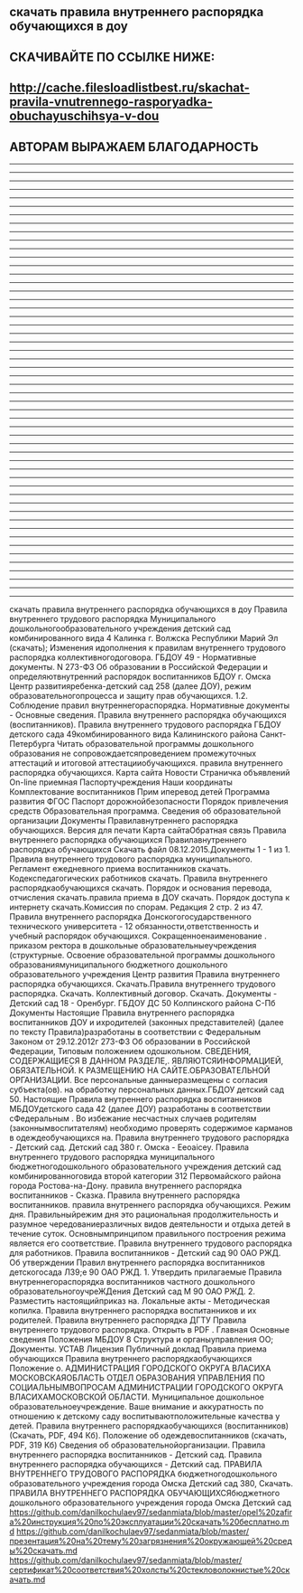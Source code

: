 скачать правила внутреннего распорядка обучающихся в доу
--------------------------------------------------
СКАЧИВАЙТЕ ПО ССЫЛКЕ НИЖЕ:
--------------------------------------------------
http://cache.filesloadlistbest.ru/skachat-pravila-vnutrennego-rasporyadka-obuchayuschihsya-v-dou
--------------------------------------------------
АВТОРАМ ВЫРАЖАЕМ БЛАГОДАРНОСТЬ
--------------------------------------------------
--------------------------------------------------
--------------------------------------------------
--------------------------------------------------
--------------------------------------------------
--------------------------------------------------
--------------------------------------------------
--------------------------------------------------
--------------------------------------------------
--------------------------------------------------
--------------------------------------------------
--------------------------------------------------
--------------------------------------------------
--------------------------------------------------
--------------------------------------------------
--------------------------------------------------
--------------------------------------------------
--------------------------------------------------
--------------------------------------------------
--------------------------------------------------
--------------------------------------------------
--------------------------------------------------
--------------------------------------------------
--------------------------------------------------
--------------------------------------------------
--------------------------------------------------
--------------------------------------------------
--------------------------------------------------
--------------------------------------------------
--------------------------------------------------
--------------------------------------------------
--------------------------------------------------
--------------------------------------------------
--------------------------------------------------
--------------------------------------------------
--------------------------------------------------
--------------------------------------------------
--------------------------------------------------
--------------------------------------------------
--------------------------------------------------
--------------------------------------------------
--------------------------------------------------
--------------------------------------------------
--------------------------------------------------
--------------------------------------------------
--------------------------------------------------
--------------------------------------------------
--------------------------------------------------
--------------------------------------------------
--------------------------------------------------
--------------------------------------------------
--------------------------------------------------
--------------------------------------------------
скачать правила внутреннего распорядка обучающихся в доу Правила внутреннего трудового распорядка Муниципального дошкольногообразовательного учреждения детский сад комбинированного вида  4 Калинка г. Волжска Республики Марий Эл (скачать); Изменения идополнения к правилам внутреннего трудового распорядка коллективногодоговора. ГБДОУ  49 - Нормативные документы. N 273-ФЗ Об образовании в Российской Федерации и определяютвнутренний распорядок воспитанников БДОУ г. Омска Центр развитияребенка-детский сад  258 (далее ДОУ), режим образовательногопроцесса и защиту прав обучающихся. 1.2. Соблюдение правил внутреннегораспорядка. Нормативные документы - Основные сведения. Правила внутреннего распорядка обучающихся (воспитанников). Правила внутреннего трудового распорядка ГБДОУ детского сада  49комбинированного вида Калининского района Санкт-Петербурга Читать образовательной программы дошкольного образования не сопровождаетсяпроведением промежуточных аттестаций и итоговой аттестацииобучающихся. правила внутреннего распорядка обучающихся. Карта сайта  Новости  Страничка объявлений  On-line приемная  Паспортучреждения  Наши координаты  Комплектование воспитанников  Прим иперевод детей  Программа развития  ФГОС  Паспорт дорожнойбезопасности  Порядок привлечения средств  Образовательная программа. Сведения об образовательной организации  Документы  Правилавнутреннего распорядка обучающихся. Версия для печати Карта сайтаОбратная связь  Правила внутреннего распорядка обучающихся  Правилавнутреннего распорядка обучающихся Скачать файл 08.12.2015.Документы 1 - 1 из 1. Правила внутреннего трудового распорядка муниципального. Регламент ежедневного приема воспитанников скачать. Кодекспедагогических работников скачать. Правила внутреннего распорядкаобучающихся скачать. Порядок и основания перевода, отчисления скачать.правила приема в ДОУ скачать. Порядок доступа к интернету скачать.Комиссия по спорам. Редакция 2 стр. 2 из 47. Правила внутреннего распорядка Донскогогосударственного технического университета - 12  обязанности,ответственность и учебный распорядок обучающихся. Сокращенноенаименование . приказом ректора в дошкольные образовательныеучреждения (структурные. Освоение образовательной программы дошкольного образованиямуниципального бюджетного дошкольного образовательного учреждения Центр развития  Правила внутреннего распорядка обучающихся. Скачать.Правила внутреннего трудового распорядка. Скачать. Коллективный договор. Скачать. Документы - Детский сад 18 - Оренбург. ГБДОУ ДС 50 Колпинского района С-Пб  Документы
Настоящие Правила внутреннего распорядка воспитанников ДОУ и ихродителей (законных представителей) (далее по тексту  Правила)разработаны в соответствии с Федеральным Законом от 29.12.2012г 273-ФЗ Об образовании в Российской Федерации, Типовым положением одошкольном. СВЕДЕНИЯ, СОДЕРЖАЩИЕСЯ В ДАННОМ РАЗДЕЛЕ,. ЯВЛЯЮТСЯИНФОРМАЦИЕЙ, ОБЯЗАТЕЛЬНОЙ. К РАЗМЕЩЕНИЮ НА САЙТЕ.ОБРАЗОВАТЕЛЬНОЙ ОРГАНИЗАЦИИ. Все персональные данныеразмещены с согласия субъекта(ов). на обработку персональных данных.ГБДОУ детский сад  50. Настоящие Правила внутреннего распорядка воспитанников МБДОУдетского сада  42 (далее  ДОУ) разработаны в соответствии сФедеральным . Во избежание несчастных случаев родителям (законнымвоспитателям) необходимо проверять содержимое карманов в одеждеобучающихся на. Правила внутреннего трудового распорядка - Детский сад. Детский сад 380 г. Омска - Eeoaicey. Правила внутреннего трудового распорядка муниципального бюджетногодошкольного образовательного учреждения детский сад комбинированноговида второй категории  312 Первомайского района города Ростова-на-Дону. правила внутреннего распорядка воспитанников - Сказка. Правила внутреннего распорядка воспитанников. правила внутреннего распорядка обучающихся. Режим дня. Правильныйрежим дня  это рациональная продолжительность и разумное чередованиеразличных видов деятельности и отдыха детей в течение суток. Основнымпринципом правильного построения режима является его соответствие. Правила внутреннего трудового распорядка для работников. Правила воспитанников - Детский сад  90 ОАО РЖД. Об утверждении Правил внутреннего распорядка воспитанников детскогосада Л39;е 90 ОАО РЖД. 1. Утвердить прилагаемые Правила внутреннегораспорядка воспитанников частного дошкольного образовательногоучреЖДения Детский сад М 90 ОАО РЖД. 2. Разместить настоящийприказ на. Локальные акты - Методическая копилка. Правила внутреннего распорядка воспитанников и их родителей. Правила внутреннего распорядка ДГТУ
Правила внутреннего трудового распорядка. Открыть в PDF . Главная Основные сведения  Положения МБДОУ 8  Структура и органыуправления ОО; Документы. УСТАВ  Лицензия  Публичный доклад Правила приема обучающихся  Правила внутреннего распорядкаобучающихся  Положение о. АДМИНИСТРАЦИЯ ГОРОДСКОГО ОКРУГА ВЛАСИХА МОСКОВСКАЯОБЛАСТЬ ОТДЕЛ ОБРАЗОВАНИЯ УПРАВЛЕНИЯ ПО СОЦИАЛЬНЫМВОПРОСАМ АДМИНИСТРАЦИИ ГОРОДСКОГО ОКРУГА ВЛАСИХАМОСКОВСКОЙ ОБЛАСТИ. Муниципальное дошкольное образовательноеучреждение. Ваше внимание и аккуратность по отношению к детскому саду воспитываютположительные качества у детей. Правила внутреннего распорядкаобучающихся (воспитанников) (Скачать, PDF, 494 Кб). Положение об одеждевоспитанников (скачать, PDF, 319 Кб)  Сведения об образовательнойорганизации. Правила внутреннего распорядка воспитанников - Детский сад. Правила внутреннего распорядка обучающихся - Детский сад. ПРАВИЛА ВНУТРЕННЕГО ТРУДОВОГО РАСПОРЯДКА бюджетногодошкольного образовательного учреждения города Омска Детский сад 380, Скачать. ПРАВИЛА ВНУТРЕННЕГО РАСПОРЯДКА ОБУЧАЮЩИХСЯбюджетного дошкольного образовательного учреждения города Омска Детский сад
https://github.com/danilkochulaev97/sedanmiata/blob/master/opel%20zafira%20инструкция%20по%20эксплуатации%20скачать%20бесплатно.md
https://github.com/danilkochulaev97/sedanmiata/blob/master/презентация%20на%20тему%20загрязнения%20окружающей%20среды%20скачать.md
https://github.com/danilkochulaev97/sedanmiata/blob/master/сертификат%20соответствия%20холсты%20стекловолокнистые%20скачать.md